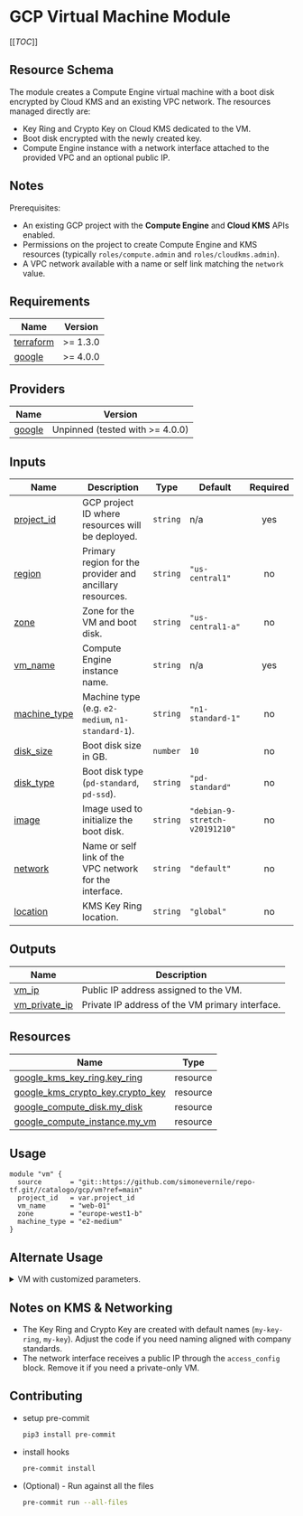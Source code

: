 # GCP Virtual Machine Module

[[_TOC_]]

## Resource Schema
The module creates a Compute Engine virtual machine with a boot disk encrypted by Cloud KMS and an existing VPC network. The resources managed directly are:

- Key Ring and Crypto Key on Cloud KMS dedicated to the VM.
- Boot disk encrypted with the newly created key.
- Compute Engine instance with a network interface attached to the provided VPC and an optional public IP.

## Notes
Prerequisites:

- An existing GCP project with the **Compute Engine** and **Cloud KMS** APIs enabled.
- Permissions on the project to create Compute Engine and KMS resources (typically `roles/compute.admin` and `roles/cloudkms.admin`).
- A VPC network available with a name or self link matching the `network` value.

## Requirements

| Name | Version |
|------|---------|
| <a name="requirement_terraform"></a> [terraform](#requirement_terraform) | >= 1.3.0 |
| <a name="requirement_google"></a> [google](#requirement_google) | >= 4.0.0 |

## Providers

| Name | Version |
|------|---------|
| <a name="provider_google"></a> [google](#provider_google) | Unpinned (tested with >= 4.0.0) |

## Inputs

| Name | Description | Type | Default | Required |
|------|-------------|------|---------|:--------:|
| <a name="input_project_id"></a> [project_id](#input_project_id) | GCP project ID where resources will be deployed. | `string` | n/a | yes |
| <a name="input_region"></a> [region](#input_region) | Primary region for the provider and ancillary resources. | `string` | `"us-central1"` | no |
| <a name="input_zone"></a> [zone](#input_zone) | Zone for the VM and boot disk. | `string` | `"us-central1-a"` | no |
| <a name="input_vm_name"></a> [vm_name](#input_vm_name) | Compute Engine instance name. | `string` | n/a | yes |
| <a name="input_machine_type"></a> [machine_type](#input_machine_type) | Machine type (e.g. `e2-medium`, `n1-standard-1`). | `string` | `"n1-standard-1"` | no |
| <a name="input_disk_size"></a> [disk_size](#input_disk_size) | Boot disk size in GB. | `number` | `10` | no |
| <a name="input_disk_type"></a> [disk_type](#input_disk_type) | Boot disk type (`pd-standard`, `pd-ssd`). | `string` | `"pd-standard"` | no |
| <a name="input_image"></a> [image](#input_image) | Image used to initialize the boot disk. | `string` | `"debian-9-stretch-v20191210"` | no |
| <a name="input_network"></a> [network](#input_network) | Name or self link of the VPC network for the interface. | `string` | `"default"` | no |
| <a name="input_location"></a> [location](#input_location) | KMS Key Ring location. | `string` | `"global"` | no |

## Outputs

| Name | Description |
|------|-------------|
| <a name="output_vm_ip"></a> [vm_ip](#output_vm_ip) | Public IP address assigned to the VM. |
| <a name="output_vm_private_ip"></a> [vm_private_ip](#output_vm_private_ip) | Private IP address of the VM primary interface. |

## Resources

| Name | Type |
|------|------|
| [google_kms_key_ring.key_ring](https://registry.terraform.io/providers/hashicorp/google/latest/docs/resources/kms_key_ring) | resource |
| [google_kms_crypto_key.crypto_key](https://registry.terraform.io/providers/hashicorp/google/latest/docs/resources/kms_crypto_key) | resource |
| [google_compute_disk.my_disk](https://registry.terraform.io/providers/hashicorp/google/latest/docs/resources/compute_disk) | resource |
| [google_compute_instance.my_vm](https://registry.terraform.io/providers/hashicorp/google/latest/docs/resources/compute_instance) | resource |

## Usage
```hcl
module "vm" {
  source       = "git::https://github.com/simonevernile/repo-tf.git//catalogo/gcp/vm?ref=main"
  project_id   = var.project_id
  vm_name      = "web-01"
  zone         = "europe-west1-b"
  machine_type = "e2-medium"
}
```

## Alternate Usage
<details>
<summary>VM with customized parameters.</summary>

```hcl
module "vm_custom" {
  source     = "git::https://github.com/simonevernile/repo-tf.git//catalogo/gcp/vm?ref=main"
  project_id = var.project_id
  vm_name    = "api-01"

  region = "europe-west1"
  zone   = "europe-west1-b"

  machine_type = "e2-highmem-2"
  disk_size    = 50
  disk_type    = "pd-ssd"
  image        = "projects/debian-cloud/global/images/debian-12-bookworm-v20240110"

  network  = "shared-vpc"
  location = "europe-west1"
}
```
</details>

## Notes on KMS & Networking
- The Key Ring and Crypto Key are created with default names (`my-key-ring`, `my-key`). Adjust the code if you need naming aligned with company standards.
- The network interface receives a public IP through the `access_config` block. Remove it if you need a private-only VM.

## Contributing
* setup pre-commit

    ```bash
    pip3 install pre-commit
    ```

* install hooks

    ```bash
    pre-commit install
    ```

* (Optional) - Run against all the files

    ```bash
    pre-commit run --all-files
    ```
